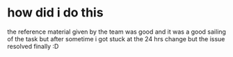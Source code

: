 # how did i do this 
the reference material given by the team was good and it was a good sailing of the task but after sometime i got stuck at the 24 hrs change but the issue resolved finally :D
